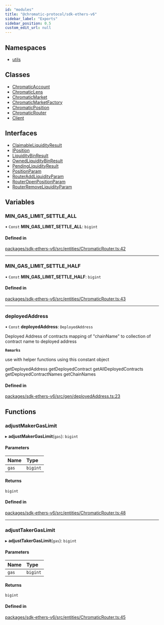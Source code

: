 ```yaml
---
id: "modules"
title: "@chromatic-protocol/sdk-ethers-v6"
sidebar_label: "Exports"
sidebar_position: 0.5
custom_edit_url: null
---
```


## Namespaces

- [utils](namespaces/utils.md)

## Classes

- [ChromaticAccount](classes/ChromaticAccount.md)
- [ChromaticLens](classes/ChromaticLens.md)
- [ChromaticMarket](classes/ChromaticMarket.md)
- [ChromaticMarketFactory](classes/ChromaticMarketFactory.md)
- [ChromaticPosition](classes/ChromaticPosition.md)
- [ChromaticRouter](classes/ChromaticRouter.md)
- [Client](classes/Client.md)

## Interfaces

- [ClaimableLiquidityResult](interfaces/ClaimableLiquidityResult.md)
- [IPosition](interfaces/IPosition.md)
- [LiquidityBinResult](interfaces/LiquidityBinResult.md)
- [OwnedLiquidityBinResult](interfaces/OwnedLiquidityBinResult.md)
- [PendingLiquidityResult](interfaces/PendingLiquidityResult.md)
- [PositionParam](interfaces/PositionParam.md)
- [RouterAddLiquidityParam](interfaces/RouterAddLiquidityParam.md)
- [RouterOpenPositionParam](interfaces/RouterOpenPositionParam.md)
- [RouterRemoveLiquidityParam](interfaces/RouterRemoveLiquidityParam.md)

## Variables

### MIN\_GAS\_LIMIT\_SETTLE\_ALL

• `Const` **MIN\_GAS\_LIMIT\_SETTLE\_ALL**: `bigint`

#### Defined in

[packages/sdk-ethers-v6/src/entities/ChromaticRouter.ts:42](https://github.com/chromatic-protocol/sdk/blob/47cfb13/packages/sdk-ethers-v6/src/entities/ChromaticRouter.ts#L42)

___

### MIN\_GAS\_LIMIT\_SETTLE\_HALF

• `Const` **MIN\_GAS\_LIMIT\_SETTLE\_HALF**: `bigint`

#### Defined in

[packages/sdk-ethers-v6/src/entities/ChromaticRouter.ts:43](https://github.com/chromatic-protocol/sdk/blob/47cfb13/packages/sdk-ethers-v6/src/entities/ChromaticRouter.ts#L43)

___

### deployedAddress

• `Const` **deployedAddress**: `DeployedAddress`

Deployed Address of contracts
mapping of "chainName" to collection of contract name to deployed address

**`Remarks`**

use with helper functions using this constant object

getDeployedAddress
getDeployedContract
getAllDeployedContracts
getDeployedContractNames
getChainNames

#### Defined in

[packages/sdk-ethers-v6/src/gen/deployedAddress.ts:23](https://github.com/chromatic-protocol/sdk/blob/47cfb13/packages/sdk-ethers-v6/src/gen/deployedAddress.ts#L23)

## Functions

### adjustMakerGasLimit

▸ **adjustMakerGasLimit**(`gas`): `bigint`

#### Parameters

| Name | Type |
| :------ | :------ |
| `gas` | `bigint` |

#### Returns

`bigint`

#### Defined in

[packages/sdk-ethers-v6/src/entities/ChromaticRouter.ts:48](https://github.com/chromatic-protocol/sdk/blob/47cfb13/packages/sdk-ethers-v6/src/entities/ChromaticRouter.ts#L48)

___

### adjustTakerGasLimit

▸ **adjustTakerGasLimit**(`gas`): `bigint`

#### Parameters

| Name | Type |
| :------ | :------ |
| `gas` | `bigint` |

#### Returns

`bigint`

#### Defined in

[packages/sdk-ethers-v6/src/entities/ChromaticRouter.ts:45](https://github.com/chromatic-protocol/sdk/blob/47cfb13/packages/sdk-ethers-v6/src/entities/ChromaticRouter.ts#L45)
